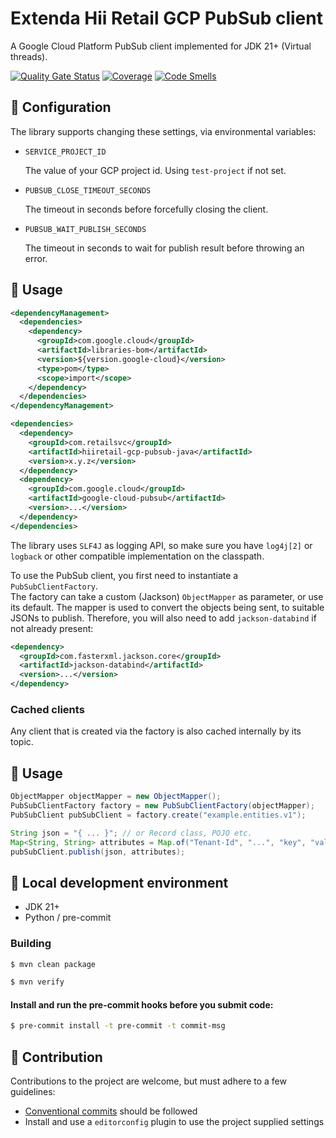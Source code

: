 # Extenda Hii Retail GCP PubSub client
A Google Cloud Platform PubSub client implemented for JDK 21+ (Virtual threads).

[![Quality Gate Status](https://sonarcloud.io/api/project_badges/measure?project=extenda_hiiretail-gcp-pubsub-java&metric=alert_status&token=d1b671c86cbc7b6fb028d64c66e94f4bd97ea80f)](https://sonarcloud.io/dashboard?id=extenda_hiiretail-gcp-pubsub-java)
[![Coverage](https://sonarcloud.io/api/project_badges/measure?project=extenda_hiiretail-gcp-pubsub-java&metric=coverage&token=d1b671c86cbc7b6fb028d64c66e94f4bd97ea80f)](https://sonarcloud.io/dashboard?id=extenda_hiiretail-gcp-pubsub-java)
[![Code Smells](https://sonarcloud.io/api/project_badges/measure?project=extenda_hiiretail-gcp-pubsub-java&metric=code_smells&token=d1b671c86cbc7b6fb028d64c66e94f4bd97ea80f)](https://sonarcloud.io/dashboard?id=extenda_hiiretail-gcp-pubsub-java)



## :nut_and_bolt: Configuration

The library supports changing these settings, via environmental variables:

* `SERVICE_PROJECT_ID`

  The value of your GCP project id. Using `test-project` if not set.

* `PUBSUB_CLOSE_TIMEOUT_SECONDS`

  The timeout in seconds before forcefully closing the client.

* `PUBSUB_WAIT_PUBLISH_SECONDS`

  The timeout in seconds to wait for publish result before throwing an error.

## :notebook_with_decorative_cover: Usage

```xml
<dependencyManagement>
  <dependencies>
    <dependency>
      <groupId>com.google.cloud</groupId>
      <artifactId>libraries-bom</artifactId>
      <version>${version.google-cloud}</version>
      <type>pom</type>
      <scope>import</scope>
    </dependency>
  </dependencies>
</dependencyManagement>

<dependencies>
  <dependency>
    <groupId>com.retailsvc</groupId>
    <artifactId>hiiretail-gcp-pubsub-java</artifactId>
    <version>x.y.z</version>
  </dependency>
  <dependency>
    <groupId>com.google.cloud</groupId>
    <artifactId>google-cloud-pubsub</artifactId>
    <version>...</version>
  </dependency>
</dependencies>
```

The library uses `SLF4J` as logging API, so make sure you have `log4j[2]` or `logback` or other
compatible implementation on the classpath.

To use the PubSub client, you first need to instantiate a `PubSubClientFactory`.\
The factory can take a custom (Jackson) `ObjectMapper` as parameter, or use its default.
The mapper is used to convert the objects being sent, to suitable JSONs to publish.
Therefore, you will also need to add `jackson-databind` if not already present:

```xml
<dependency>
  <groupId>com.fasterxml.jackson.core</groupId>
  <artifactId>jackson-databind</artifactId>
  <version>...</version>
</dependency>
```

### Cached clients

Any client that is created via the factory is also cached internally by its topic.

## :scroll: Usage

```java
ObjectMapper objectMapper = new ObjectMapper();
PubSubClientFactory factory = new PubSubClientFactory(objectMapper);
PubSubClient pubSubClient = factory.create("example.entities.v1");

String json = "{ ... }"; // or Record class, POJO etc.
Map<String, String> attributes = Map.of("Tenant-Id", "...", "key", "value");
pubSubClient.publish(json, attributes);
```

## :wrench: Local development environment

* JDK 21+
* Python / pre-commit

### Building

```bash
$ mvn clean package
```

```bash
$ mvn verify
```

#### Install and run the pre-commit hooks before you submit code:

```bash
$ pre-commit install -t pre-commit -t commit-msg
```

## :information_desk_person: Contribution

Contributions to the project are welcome, but must adhere to a few guidelines:

 * [Conventional commits](https://www.conventionalcommits.org/en/v1.0.0/) should be followed
 * Install and use a `editorconfig` plugin to use the project supplied settings
